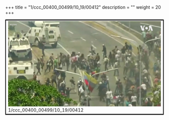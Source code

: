 +++
title = "1/ccc_00400_00499/10_19/00412"
description = ""
weight = 20
+++

<table style="border:2px solid black;max-width:800px;max-height:800px;" 
><tr><td>
<img class="center-fit-jpg"
src="/jpg_/aaa_20190430_NxaOmWaI8sI_00411.jpg">
1/ccc_00400_00499/10_19/00412
</img></td></tr></table>
